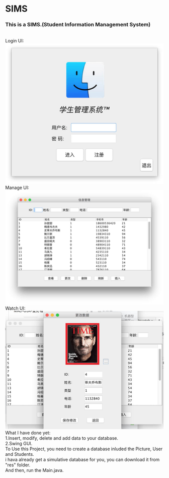 # SIMS
### This is a SIMS.(Student Information Management System)
<br/> Login UI:
![image](https://github.com/Sunbelife/SIMS/blob/master/res/login.png)
<br/> Manage UI:
![image](https://github.com/Sunbelife/SIMS/blob/master/res/manage.png)
<br/> Watch UI:
![image](https://github.com/Sunbelife/SIMS/blob/master/res/watch.png)
<br/>
What I have done yet:</br>
1.Insert, modify, delete and add data to your database.</br>
2.Swing GUI.</br>
To Use this Project, you need to create a database inluded the Picture, User and Students.</br>i hava already get a simulative database for you, you can download it from "res" folder.
</br>
And then, run the Main.java.
